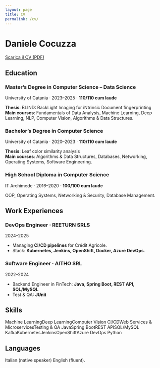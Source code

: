 ```yaml
---
layout: page
title: CV
permalink: /cv/
---
```


<div class="cv">

<!-- header: nome + link pdf -->
<div class="cv-header">
  <h1>Daniele Cocuzza</h1>
  <a class="cv-download" href="/assets/cv/Daniele-Cocuzza-CV.pdf" target="_blank">Scarica il CV (PDF)</a>
</div>



<!-- education -->
<section>
  <h2>Education</h2>

  <div class="cv-item">
    <div class="cv-item__main">
      <h3>Master’s Degree in Computer Science – Data Science</h3>
      <div class="cv-meta">
        <span>University of Catania</span> · <span>2023–2025</span> · <span><strong>110/110 cum laude</strong></span>
      </div>
      <p class="cv-note">
        <strong>Thesis</strong>: BLIND: BackLight Imaging for iNtrinsic Document fingerprinting
        <br/>
        <strong>Main courses</strong>: Fundamentals of Data Analysis, Machine Learning, Deep Learning, NLP, Computer Vision, Algorithms & Data Structures.
      </p>
    </div>
  </div>

  <div class="cv-item">
    <div class="cv-item__main">
      <h3>Bachelor’s Degree in Computer Science</h3>
      <div class="cv-meta">
        <span>University of Catania</span> · <span>2020–2023</span> · <span><strong>110/110 cum laude</strong></span>
      </div>
      <p class="cv-note">
        <strong>Thesis</strong>: Leaf color similarity analysis
         <br/>
        <strong>Main courses</strong>: Algorithms & Data Structures, Databases, Networking, Operating Systems, Software Engineering.
      </p>
    </div>
  </div>

  <div class="cv-item">
    <div class="cv-item__main">
      <h3>High School Diploma in Computer Science</h3>
      <div class="cv-meta">
        <span>IT Archimede</span> · <span>2016–2020</span> · <span><strong>100/100 cum laude</strong></span>
      </div>
      <p class="cv-note">
        OOP, Operating Systems, Networking & Security, Database Management.
      </p>
    </div>
  </div>
</section>

<!-- experience -->
<section>
  <h2>Work Experiences</h2>

  <div class="cv-item">
    <div class="cv-item__main">
      <h3>DevOps Engineer · REETURN SRLS</h3>
      <div class="cv-meta"><span>2024–2025</span></div>
      <ul class="cv-bullets">
        <li>Managing <strong>CI/CD pipelines</strong> for Crédit Agricole.</li>
        <li>Stack: <strong>Kubernetes, Jenkins, OpenShift, Docker, Azure DevOps</strong>.</li>
      </ul>
    </div>
  </div>

  <div class="cv-item">
    <div class="cv-item__main">
      <h3>Software Engineer · AITHO SRL</h3>
      <div class="cv-meta"><span>2022–2024</span></div>
      <ul class="cv-bullets">
        <li>Backend Engineer in FinTech: <strong>Java, Spring Boot, REST API, SQL/MySQL</strong>.</li>
        <li>Test & QA: <strong>JUnit</strong></li>
      </ul>
    </div>
  </div>
</section>

<!-- skills -->
<section>
  <h2>Skills</h2>
  <div class="cv-tags">
    <span>Machine Learning</span><span>Deep Learning</span><span>Computer Vision</span>
    <span>CI/CD</span><span>Web Services & Microservices</span><span>Testing & QA</span>
    <span>Java</span><span>Spring Boot</span><span>REST API</span><span>SQL/MySQL</span>
    <span>Kafka</span><span>Kubernetes</span><span>Jenkins</span><span>OpenShift</span><span>Azure DevOps</span>
    <span>Python</span>
  </div>
</section>



<!-- languages -->
<section>
  <h2>Languages</h2>
  <div class="cv-tags">
  <span>Italian (native speaker)</span> <span>English (fluent).</span>
  </div>
</section>

</div>
